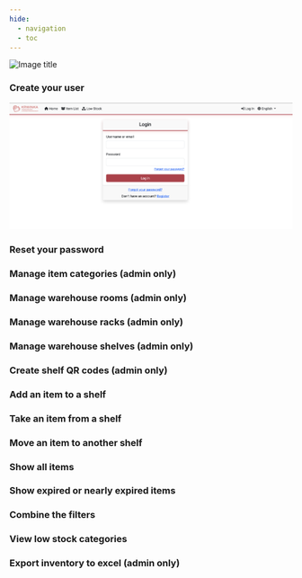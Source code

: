 ```yaml
---
hide:
  - navigation
  - toc
---
```


![Image title](https://dummyimage.com/600x400/eee/aaa)

### Create your user
![Login Screen](assets/login.png)

### Reset your password

### Manage item categories (admin only)

### Manage warehouse rooms (admin only)

### Manage warehouse racks (admin only)

### Manage warehouse shelves (admin only)

### Create shelf QR codes (admin only)

### Add an item to a shelf

### Take an item from a shelf

### Move an item to another shelf

### Show all items

### Show expired or nearly expired items

### Combine the filters

### View low stock categories

### Export inventory to excel (admin only)